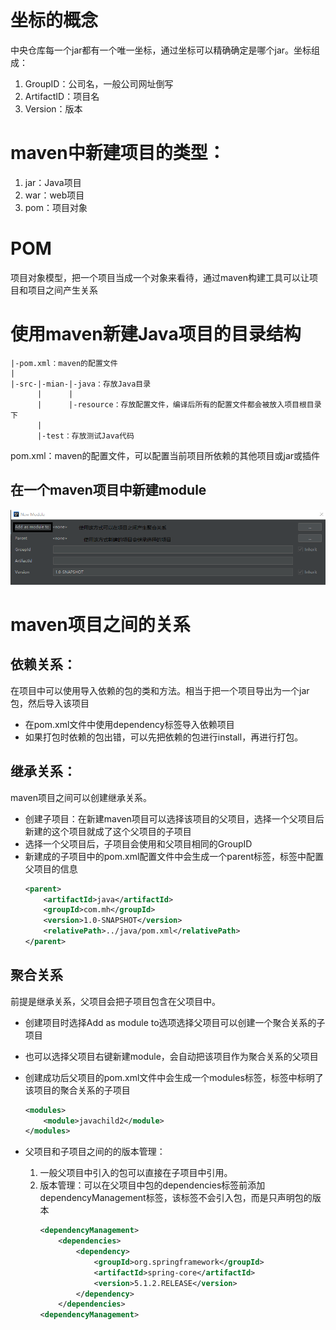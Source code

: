 # 坐标的概念
中央仓库每一个jar都有一个唯一坐标，通过坐标可以精确确定是哪个jar。坐标组成：
1. GroupID：公司名，一般公司网址倒写
2. ArtifactID：项目名
3. Version：版本

# maven中新建项目的类型：
1. jar：Java项目
2. war：web项目
3. pom：项目对象


# POM
项目对象模型，把一个项目当成一个对象来看待，通过maven构建工具可以让项目和项目之间产生关系

# 使用maven新建Java项目的目录结构
```
|-pom.xml：maven的配置文件
|
|-src-|-mian-|-java：存放Java目录
      |      |
      |      |-resource：存放配置文件，编译后所有的配置文件都会被放入项目根目录下
      |
      |-test：存放测试Java代码
```
pom.xml：maven的配置文件，可以配置当前项目所依赖的其他项目或jar或插件


## 在一个maven项目中新建module
<img src="img/新建.png">

# maven项目之间的关系
## 依赖关系：
在项目中可以使用导入依赖的包的类和方法。相当于把一个项目导出为一个jar包，然后导入该项目
* 在pom.xml文件中使用dependency标签导入依赖项目
* 如果打包时依赖的包出错，可以先把依赖的包进行install，再进行打包。

## 继承关系：
maven项目之间可以创建继承关系。
* 创建子项目：在新建maven项目可以选择该项目的父项目，选择一个父项目后新建的这个项目就成了这个父项目的子项目
* 选择一个父项目后，子项目会使用和父项目相同的GroupID
* 新建成的子项目中的pom.xml配置文件中会生成一个parent标签，标签中配置父项目的信息
    ```xml
    <parent>
        <artifactId>java</artifactId>
        <groupId>com.mh</groupId>
        <version>1.0-SNAPSHOT</version>
        <relativePath>../java/pom.xml</relativePath>
    </parent>
    ```


## 聚合关系
前提是继承关系，父项目会把子项目包含在父项目中。
* 创建项目时选择Add as module to选项选择父项目可以创建一个聚合关系的子项目
* 也可以选择父项目右键新建module，会自动把该项目作为聚合关系的父项目

* 创建成功后父项目的pom.xml文件中会生成一个modules标签，标签中标明了该项目的聚合关系的子项目
    ```xml
    <modules>
        <module>javachild2</module>
    </modules>
    ```
* 父项目和子项目之间的的版本管理：
    1. 一般父项目中引入的包可以直接在子项目中引用。
    2. 版本管理：可以在父项目中包的dependencies标签前添加dependencyManagement标签，该标签不会引入包，而是只声明包的版本
        ```xml
        <dependencyManagement>
            <dependencies>
                <dependency>
                    <groupId>org.springframework</groupId>
                    <artifactId>spring-core</artifactId>
                    <version>5.1.2.RELEASE</version>
                </dependency>
            </dependencies>
        <dependencyManagement>
        ```
